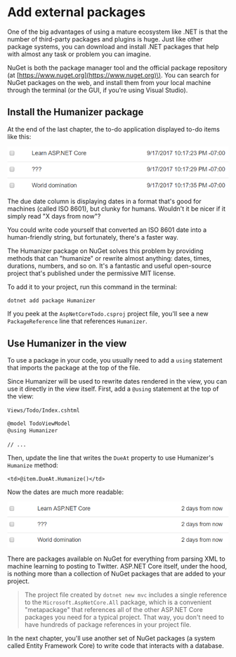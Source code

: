 # Add external packages

One of the big advantages of using a mature ecosystem like .NET is that the number of third-party packages and plugins is huge. Just like other package systems, you can download and install .NET packages that help with almost any task or problem you can imagine.

NuGet is both the package manager tool and the official package repository \(at [https://www.nuget.org](https://www.nuget.org)\). You can search for NuGet packages on the web, and install them from your local machine through the terminal \(or the GUI, if you're using Visual Studio\).

## Install the Humanizer package

At the end of the last chapter, the to-do application displayed to-do items like this:

![Dates in ISO 8601 format](.gitbook/assets/iso8601%20%281%29.png)

The due date column is displaying dates in a format that's good for machines \(called ISO 8601\), but clunky for humans. Wouldn't it be nicer if it simply read "X days from now"?

You could write code yourself that converted an ISO 8601 date into a human-friendly string, but fortunately, there's a faster way.

The Humanizer package on NuGet solves this problem by providing methods that can "humanize" or rewrite almost anything: dates, times, durations, numbers, and so on. It's a fantastic and useful open-source project that's published under the permissive MIT license.

To add it to your project, run this command in the terminal:

```text
dotnet add package Humanizer
```

If you peek at the `AspNetCoreTodo.csproj` project file, you'll see a new `PackageReference` line that references `Humanizer`.

## Use Humanizer in the view

To use a package in your code, you usually need to add a `using` statement that imports the package at the top of the file.

Since Humanizer will be used to rewrite dates rendered in the view, you can use it directly in the view itself. First, add a `@using` statement at the top of the view:

`Views/Todo/Index.cshtml`

```markup
@model TodoViewModel
@using Humanizer

// ...
```

Then, update the line that writes the `DueAt` property to use Humanizer's `Humanize` method:

```markup
<td>@item.DueAt.Humanize()</td>
```

Now the dates are much more readable:

![Human-readable dates](.gitbook/assets/friendly-dates%20%281%29.png)

There are packages available on NuGet for everything from parsing XML to machine learning to posting to Twitter. ASP.NET Core itself, under the hood, is nothing more than a collection of NuGet packages that are added to your project.

> The project file created by `dotnet new mvc` includes a single reference to the `Microsoft.AspNetCore.All` package, which is a convenient "metapackage" that references all of the other ASP.NET Core packages you need for a typical project. That way, you don't need to have hundreds of package references in your project file.

In the next chapter, you'll use another set of NuGet packages \(a system called Entity Framework Core\) to write code that interacts with a database.


